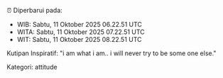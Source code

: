 ⏰ Diperbarui pada:
- WIB: Sabtu, 11 Oktober 2025 06.22.51 UTC
- WITA: Sabtu, 11 Oktober 2025 07.22.51 UTC
- WIT: Sabtu, 11 Oktober 2025 08.22.51 UTC

Kutipan Inspiratif:
"i am what i am.. i will never try to be some one else."


Kategori: attitude

